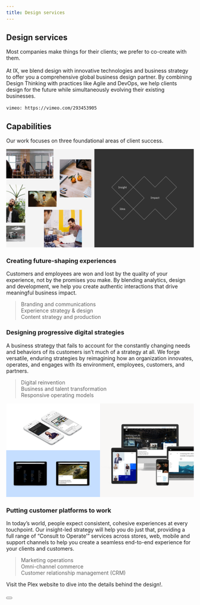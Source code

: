 ```yaml
---
title: Design services
---
```


<grid background="gray-10">
<column lg="12" offset_lg="2">

## **Design services**

<p size="xl">Most companies make things for their clients; we prefer to co-create with them.<br><br>At IX, we blend design with innovative technologies and business strategy to offer you a comprehensive global business design partner. By combining Design Thinking with practices like Agile and DevOps, we help clients design for the future while simultaneously evolving their existing businesses.</p>

</column>
<column lg="12" offset_lg="2">

`vimeo: https://vimeo.com/293453905`

</column>
<column lg="7" offset_lg="2">

## Capabilities
<p size="lg">Our work focuses on three foundational areas of client success.</p>

</column>
<column lg="16">

![Design services](images/design-services_1.png)

</column>
<column lg="6" offset_lg="2">

### Creating future-shaping experiences
<p size="md">Customers and employees are won and lost by the quality of your experience, not by the promises you make. By blending analytics, design and development, we help you create authentic interactions that drive meaningful business impact.</p>

</column>
<column lg="3" offset_lg="2">

> Branding and communications <br>Experience strategy & design <br>Content strategy and production

</column>
</grid>
<grid background="white">
<column lg="6" offset_lg="2">

### Designing progressive digital strategies

<p size="md">A business strategy that fails to account for the constantly changing needs and behaviors of its customers isn’t much of a strategy at all. We forge versatile, enduring strategies by reimagining how an organization innovates, operates, and engages with its environment, employees, customers, and partners.</p>

</column>
<column lg="3" offset_lg="2">

> Digital reinvention<br>Business and talent transformation<br>Responsive operating models

</column>
<column lg="16">

![Design services](images/design-services_2.png)

</column>
<column lg="6" offset_lg="2">

### Putting customer platforms to work

<p size="md">In today’s world, people expect consistent, cohesive experiences at every touchpoint. Our insight-led strategy will help you do just that, providing a full range of “Consult to Operate’” services across stores, web, mobile and support channels to help you create a seamless end-to-end experience for your clients and customers.</p>

</column>
<column lg="3" offset_lg="2">

> Marketing operations<br>Omni-channel commerce<br>Customer relationship management (CRM)

</column>
</grid>
<grid background="gray-10">
<column lg="14" offset_lg="2">

Visit the Plex website to dive into the details behind the design!.

<button text="Start using" href="#"></button>

</column>
</grid>


